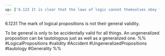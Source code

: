 ```yaml
---
up: ['6.123 It is clear that the laws of logic cannot themselves obey further logical laws.']
---
```

6.1231 The mark of logical propositions is not their general validity.

To be general is only to be accidentally valid for all things. An ungeneralized proposition can be tautologous just as well as a generalized one.
%%
#LogicalPropositions #validity #Accident #UngeneralizedPropositions #tautology #Generality %%